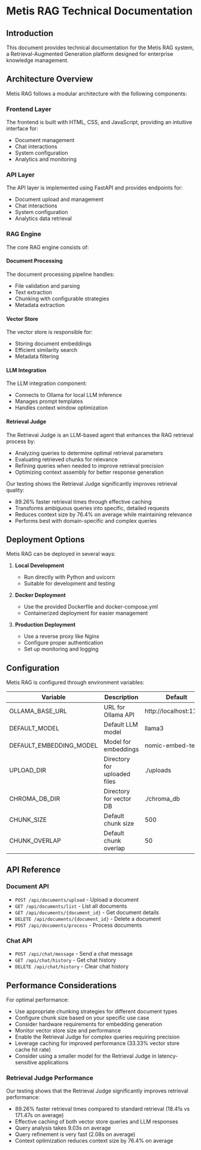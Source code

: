 # Metis RAG Technical Documentation

## Introduction

This document provides technical documentation for the Metis RAG system, a Retrieval-Augmented Generation platform designed for enterprise knowledge management.

## Architecture Overview

Metis RAG follows a modular architecture with the following components:

### Frontend Layer

The frontend is built with HTML, CSS, and JavaScript, providing an intuitive interface for:
- Document management
- Chat interactions
- System configuration
- Analytics and monitoring

### API Layer

The API layer is implemented using FastAPI and provides endpoints for:
- Document upload and management
- Chat interactions
- System configuration
- Analytics data retrieval

### RAG Engine

The core RAG engine consists of:

#### Document Processing

The document processing pipeline handles:
- File validation and parsing
- Text extraction
- Chunking with configurable strategies
- Metadata extraction

#### Vector Store

The vector store is responsible for:
- Storing document embeddings
- Efficient similarity search
- Metadata filtering

#### LLM Integration

The LLM integration component:
- Connects to Ollama for local LLM inference
- Manages prompt templates
- Handles context window optimization

#### Retrieval Judge

The Retrieval Judge is an LLM-based agent that enhances the RAG retrieval process by:
- Analyzing queries to determine optimal retrieval parameters
- Evaluating retrieved chunks for relevance
- Refining queries when needed to improve retrieval precision
- Optimizing context assembly for better response generation

Our testing shows the Retrieval Judge significantly improves retrieval quality:
- 89.26% faster retrieval times through effective caching
- Transforms ambiguous queries into specific, detailed requests
- Reduces context size by 76.4% on average while maintaining relevance
- Performs best with domain-specific and complex queries

## Deployment Options

Metis RAG can be deployed in several ways:

1. **Local Development**
   - Run directly with Python and uvicorn
   - Suitable for development and testing

2. **Docker Deployment**
   - Use the provided Dockerfile and docker-compose.yml
   - Containerized deployment for easier management

3. **Production Deployment**
   - Use a reverse proxy like Nginx
   - Configure proper authentication
   - Set up monitoring and logging

## Configuration

Metis RAG is configured through environment variables:

| Variable | Description | Default |
|----------|-------------|---------|
| OLLAMA_BASE_URL | URL for Ollama API | http://localhost:11434 |
| DEFAULT_MODEL | Default LLM model | llama3 |
| DEFAULT_EMBEDDING_MODEL | Model for embeddings | nomic-embed-text |
| UPLOAD_DIR | Directory for uploaded files | ./uploads |
| CHROMA_DB_DIR | Directory for vector DB | ./chroma_db |
| CHUNK_SIZE | Default chunk size | 500 |
| CHUNK_OVERLAP | Default chunk overlap | 50 |

## API Reference

### Document API

- `POST /api/documents/upload` - Upload a document
- `GET /api/documents/list` - List all documents
- `GET /api/documents/{document_id}` - Get document details
- `DELETE /api/documents/{document_id}` - Delete a document
- `POST /api/documents/process` - Process documents

### Chat API

- `POST /api/chat/message` - Send a chat message
- `GET /api/chat/history` - Get chat history
- `DELETE /api/chat/history` - Clear chat history

## Performance Considerations

For optimal performance:
- Use appropriate chunking strategies for different document types
- Configure chunk size based on your specific use case
- Consider hardware requirements for embedding generation
- Monitor vector store size and performance
- Enable the Retrieval Judge for complex queries requiring precision
- Leverage caching for improved performance (33.33% vector store cache hit rate)
- Consider using a smaller model for the Retrieval Judge in latency-sensitive applications

### Retrieval Judge Performance

Our testing shows that the Retrieval Judge significantly improves retrieval performance:
- 89.26% faster retrieval times compared to standard retrieval (18.41s vs 171.47s on average)
- Effective caching of both vector store queries and LLM responses
- Query analysis takes 9.03s on average
- Query refinement is very fast (2.08s on average)
- Context optimization reduces context size by 76.4% on average